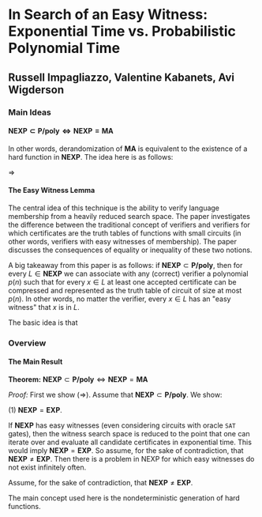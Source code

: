 # In Search of an Easy Witness: Exponential Time vs. Probabilistic Polynomial Time

## Russell Impagliazzo, Valentine Kabanets, Avi Wigderson

### Main Ideas

#### $\textbf{NEXP}\subset\textbf{P/poly}\Leftrightarrow\textbf{NEXP}=\textbf{MA}$

In other words, derandomization of $\textbf{MA}$ is equivalent to the existence of a hard function in $\textbf{NEXP}$.  The idea here is as follows:

$\Rightarrow$

#### The Easy Witness Lemma

The central idea of this technique is the ability to verify language membership from a heavily reduced search space.  The paper investigates the difference between the traditional concept of verifiers and verifiers for which certificates are the truth tables of functions with small circuits (in other words, verifiers with easy witnesses of membership).  The paper discusses the consequences of equality or inequality of these two notions.

A big takeaway from this paper is as follows: if $\textbf{NEXP}\subset\textbf{P/poly}$, then for every $L\in\textbf{NEXP}$ we can associate with any (correct) verifier a polynomial $p(n)$ such that for every $x\in L$ at least one accepted certificate can be compressed and represented as the truth table of circuit of size at most $p(n)$.  In other words, no matter the verifier, every $x\in L$ has an "easy witness" that $x$ is in $L$.

The basic idea is that 

### Overview

#### The Main Result

**Theorem:** $\textbf{NEXP}\subset\textbf{P/poly}\Leftrightarrow\textbf{NEXP}=\textbf{MA}$

*Proof:* First we show ($\Rightarrow$).  Assume that $\textbf{NEXP}\subset\textbf{P/poly}$.  We show:

(1) $\textbf{NEXP}=\textbf{EXP}$.

If $\textbf{NEXP}$ has easy witnesses (even considering circuits with oracle $\texttt{SAT}$ gates), then the witness search space is reduced to the point that one can iterate over and evaluate all candidate certificates in exponential time.  This would imply $\textbf{NEXP}=\textbf{EXP}$.  So assume, for the sake of contradiction, that $\textbf{NEXP}\neq\textbf{EXP}$.  Then there is a problem in $\text{NEXP}$ for which easy witnesses do not exist infinitely often.

Assume, for the sake of contradiction, that $\textbf{NEXP}\neq\textbf{EXP}$.  

The main concept used here is the nondeterministic generation of hard functions.  

